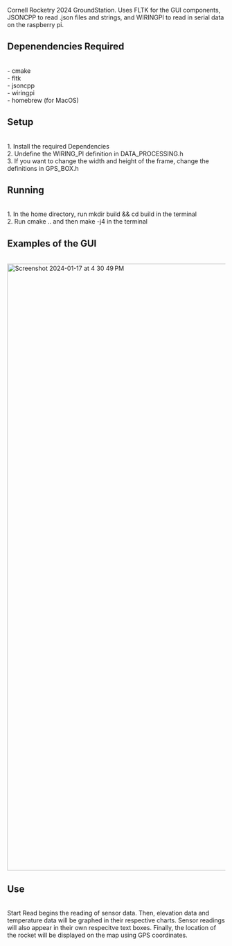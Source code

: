Cornell Rocketry 2024 GroundStation. Uses FLTK for the GUI components, JSONCPP to read .json files and strings, and WIRINGPI to read in serial data on the raspberry pi. 

<h2>Depenendencies Required</h2> <br> 
- cmake <br>
- fltk <br>
- jsoncpp <br>
- wiringpi  <br>
- homebrew (for MacOS) <br> 
<h2>Setup</h2> <br>
1. Install the required Dependencies <br> 
2. Undefine the WIRING_PI definition in DATA_PROCESSING.h <br> 
3. If you want to change the width and height of the frame, change the definitions in GPS_BOX.h <br>
<h2>Running</h2><br>
1. In the home directory, run mkdir build && cd build in the terminal <br>
2. Run cmake .. and then make -j4 in the terminal <br> 

<h2>Examples of the GUI</h2>

<br>
<img width="1398" alt="Screenshot 2024-01-17 at 4 30 49 PM" src="https://github.com/bwz5/GroundStation/assets/143123593/bc1b1896-eb7d-4122-9dd5-654fb3829a13">

<br>
<h2>Use</h2><br>
Start Read begins the reading of sensor data. Then, elevation data and temperature data will be graphed in their respective charts. Sensor readings will also appear in their own respecitve text boxes. Finally, the location of the rocket will be displayed on the map using GPS coordinates. 
